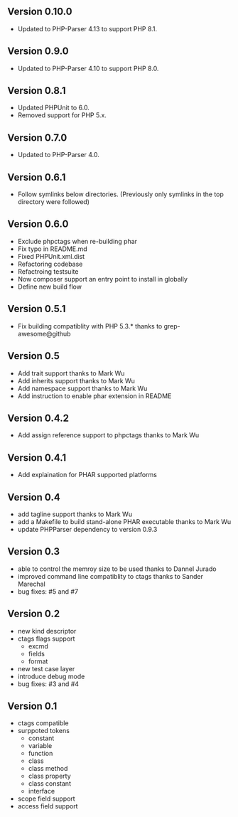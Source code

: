 Version 0.10.0
-------------

* Updated to PHP-Parser 4.13 to support PHP 8.1.

Version 0.9.0
-------------

* Updated to PHP-Parser 4.10 to support PHP 8.0.

Version 0.8.1
-------------

* Updated PHPUnit to 6.0.
* Removed support for PHP 5.x.

Version 0.7.0
-------------

* Updated to PHP-Parser 4.0.

Version 0.6.1
-------------

* Follow symlinks below directories. (Previously only symlinks in the top
  directory were followed)

Version 0.6.0
-------------

* Exclude phpctags when re-building phar
* Fix typo in README.md
* Fixed PHPUnit.xml.dist
* Refactoring codebase
* Refactroing testsuite
* Now composer support an entry point to install in globally
* Define new build flow

Version 0.5.1
-------------

* Fix building compatiblity with PHP 5.3.*
  thanks to grep-awesome@github

Version 0.5
-----------

* Add trait support
  thanks to Mark Wu
* Add inherits support
  thanks to Mark Wu
* Add namespace support
  thanks to Mark Wu
* Add instruction to enable phar extension in README

Version 0.4.2
-------------

* Add assign reference support to phpctags
  thanks to Mark Wu

Version 0.4.1
-------------

* Add explaination for PHAR supported platforms

Version 0.4
-----------

* add tagline support
  thanks to Mark Wu
* add a Makefile to build stand-alone PHAR executable
  thanks to Mark Wu
* update PHPParser dependency to version 0.9.3

Version 0.3
-----------

* able to control the memroy size to be used
  thanks to Dannel Jurado
* improved command line compatiblity to ctags
  thanks to Sander Marechal
* bug fixes: #5 and #7

Version 0.2
-----------

* new kind descriptor
* ctags flags support
    * excmd
    * fields
    * format
* new test case layer
* introduce debug mode
* bug fixes: #3 and #4

Version 0.1
-----------

* ctags compatible
* surppoted tokens
    * constant
    * variable
    * function
    * class
    * class method
    * class property
    * class constant
    * interface
* scope field support
* access field support
